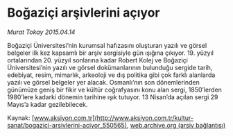 # Boğaziçi arşivlerini açıyor

*Murat Tokay 2015.04.14*

<div class="pNewsDetailMainContent" itemprop="articleBody">
 <p>
  Boğaziçi Üniversitesi’nin kurumsal hafızasını oluşturan yazılı ve görsel belgeler ilk kez kapsamlı bir arşiv sergisiyle gün ışığına çıkıyor. 19. yüzyıl ortalarından 20. yüzyıl sonlarına kadar Robert Kolej ve Boğaziçi Üniversitesi’nin yazılı ve görsel dokümanlarının bulunduğu sergide tarih, edebiyat, resim, mimarlık, arkeoloji ve dış politika gibi çok farklı alanlarda yazılı ve görsel belgeler yer alacak. Osmanlı’nın son dönemlerinden günümüze geniş bir fikir ve kültür coğrafyasını konu alan sergi, 1850’lerden 1980’lere kadarki dönemin tarihine ışık tutuyor. 13 Nisan’da açılan sergi 29 Mayıs’a kadar gezilebilecek.
 </p>
</div>


Kaynak: [www.aksiyon.com.tr](http://www.aksiyon.com.tr/kultur-sanat/bogazici-arsivlerini-aciyor_550565), [web.archive.org (arşiv bağlantısı)](http://web.archive.org/web/20150801202121/http://www.aksiyon.com.tr/kultur-sanat/bogazici-arsivlerini-aciyor_550565)
